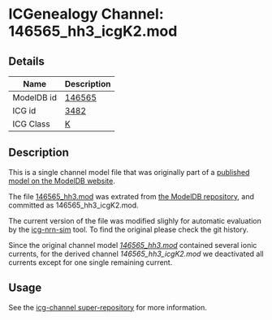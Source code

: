 # ICGenealogy Channel: 146565\_hh3\_icgK2.mod

## Details

Name | Description
---- | -----------
ModelDB id | [146565](http://senselab.med.yale.edu/ModelDB/ShowModel.cshtml?model=146565)
ICG id | [3482](http://icg.neurotheory.ox.ac.uk/channels/1/3482)
ICG Class | [K](http://icg.neurotheory.ox.ac.uk/channels/1)

## Description

This is a single channel model file that was originally part of a [published model on the ModelDB website](http://senselab.med.yale.edu/ModelDB/ShowModel.cshtml?model=146565).


The file [146565\_hh3.mod](146565_hh3_icgK2.mod) was extrated from [the ModelDB repository](http://senselab.med.yale.edu/ModelDB/ShowModel.cshtml?model=146565), and committed as 146565\_hh3\_icgK2.mod.

The current version of the file was modified slighly for automatic evaluation by the [icg-nrn-sim](https://github.com/icgenealogy/icg-nrn-sim) tool. To find the original please check the git history.

Since the original channel model *[146565\_hh3.mod](http://senselab.med.yale.edu/ModelDB/ShowModel.cshtml?model=146565)* contained several ionic currents, for the derived channel *146565\_hh3\_icgK2.mod* we deactivated all currents except for one single remaining current.


## Usage

See the [icg-channel super-repository](https://github.com/icgenealogy/icg-channels) for more information.